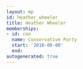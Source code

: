 ```yaml
---
layout: mp
id: heather_wheeler
title: Heather Wheeler
memberships:
- id: con
  name: Conservative Party
  start: '2010-06-08'
  end: 
autogenerated: true
---
```

